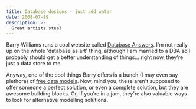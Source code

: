 ```yaml
---
title: Database designs - just add water
date: 2008-07-19
description: >-
  Great artists steal
---
```


Barry Williams runs a cool website called [Database Answers](http://www.databaseanswers.org/). I'm not really up on the whole 'database as art' thing, although I am married to a DBA so I probably should get a better understanding of things... right now, they're just a data store to me.

Anyway, one of the cool things Barry offers is a bunch (I may even say plethora) of [free data models](http://www.databaseanswers.org/data_models/). Now, mind you, these aren't supposed to offer someone a perfect solution, or even a complete solution, but they are awesome building blocks. Or, if you're in a jam, they're also valuable ways to look for alternative modelling solutions.